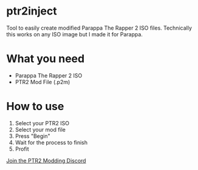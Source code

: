 # ptr2inject
Tool to easily create modified Parappa The Rapper 2 ISO files.
Technically this works on any ISO image but I made it for Parappa.

# What you need
- Parappa The Rapper 2 ISO
- PTR2 Mod File (.p2m)

# How to use
1. Select your PTR2 ISO
2. Select your mod file
3. Press "Begin"
4. Wait for the process to finish
5. Profit

[Join the PTR2 Modding Discord](https://discord.gg/xpvVnYd)